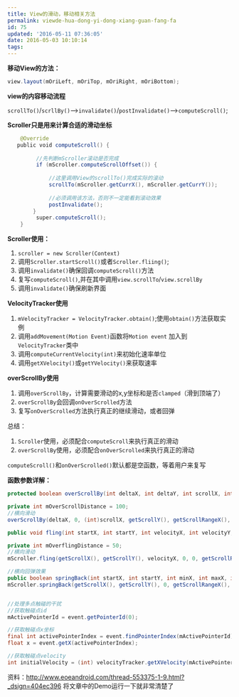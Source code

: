 ```yaml
---
title: View的滑动，移动相关方法
permalink: viewde-hua-dong-yi-dong-xiang-guan-fang-fa
id: 75
updated: '2016-05-11 07:36:05'
date: 2016-05-03 10:10:14
tags:
---
```


**移动View的方法：**

```java
view.layout(mOriLeft, mOriTop, mOriRight, mOriBottom); 
```

**view的内容移动流程**

`scrollTo()`/`scrllBy()`—>`invalidate()`/`postInvalidate()`——>`computeScroll()`;


**Scroller只是用来计算合适的滑动坐标**


```java
	@Override  
   public void computeScroll() {  
       
         //先判断mScroller滚动是否完成  
         if (mScroller.computeScrollOffset()) {  
           
             //这里调用View的scrollTo()完成实际的滚动  
             scrollTo(mScroller.getCurrX(), mScroller.getCurrY());  
               
             //必须调用该方法，否则不一定能看到滚动效果  
             postInvalidate();  
        }  
         super.computeScroll();  
	}
```


**Scroller使用：**

1. `scroller = new Scroller(Context)`
2. 调用`Scroller.startScroll()`或者`Scroller.fliing()`;
3. 调用`invalidate()`确保回调`computeScroll()`方法
4. 复写`computeScroll()`,并在其中调用`view.scrollTo`/`view.scrollBy`
5. 调用`invalidate()`确保刷新界面

**VelocityTracker使用**

1. `mVelocityTracker = VelocityTracker.obtain()`;使用`obtain()`方法获取实例
2. 调用`addMovement(Motion Event)`函数将`Motion event` 加入到`VelocityTracker`类中
3. 调用`computeCurrentVelocity(int)`来初始化速率单位
4. 调用`getXVelocity()`或`getYVelocity()`来获取速率


**overScrollBy使用**

1. 调用`overScrollBy`，计算需要滑动的x,y坐标和是否`clamped`（滑到顶端了）
2. `overScrollBy`会回调`onOverScrolled`方法
3. 复写`onOverScrolled`方法执行真正的继续滑动，或者回弹

总结：

1. `Scroller`使用，必须配合`computeScroll`来执行真正的滑动
2. `overScrollBy`使用，必须配合`onOverScrolled`来执行真正的滑动

`computeScroll()`和`onOverScrolled()`默认都是空函数，等着用户来复写

**函数参数详解：**

```java
protected boolean overScrollBy(int deltaX, int deltaY, int scrollX, int scrollY, int scrollRangeX, int scrollRangeY, int maxOverScrollX, int maxOverScrollY, boolean isTouchEvent)

private int mOverScrollDistance = 100;
//横向滑动
overScrollBy(deltaX, 0, (int)scrollX, getScrollY(), getScrollRangeX(), 0, mOverScrollDistance, 0, true);

public void fling(int startX, int startY, int velocityX, int velocityY, int minX, int maxX, int minY, int maxY, int overX, int overY) 

private int mOverflingDistance = 50;
//横向滑动
mScroller.fling(getScrollX(), getScrollY(), velocityX, 0, 0, getScrollRangeX(), 0, 0, mOverflingDistance, 0);

//横向回弹效果
public boolean springBack(int startX, int startY, int minX, int maxX, int minY, int maxY)
mScroller.springBack(getScrollX(), getScrollY(), 0, getScrollRangeX(), 0, 0)) 


//处理多点触碰的干扰
//获取触碰点id
mActivePointerId = event.getPointerId(0);

//获取触碰点x坐标
final int activePointerIndex = event.findPointerIndex(mActivePointerId);
float x = event.getX(activePointerIndex);

//获取触碰点velocity
int initialVelocity = (int) velocityTracker.getXVelocity(mActivePointerId);
```

资料：<http://www.eoeandroid.com/thread-553375-1-9.html?_dsign=404ec396>
将文章中的Demo运行一下就非常清楚了
